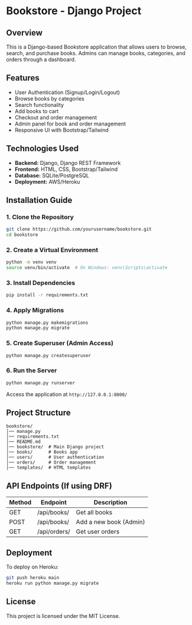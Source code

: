 # Bookstore - Django Project

## Overview
This is a Django-based Bookstore application that allows users to browse, search, and purchase books. Admins can manage books, categories, and orders through a dashboard.

## Features
- User Authentication (Signup/Login/Logout)
- Browse books by categories
- Search functionality
- Add books to cart
- Checkout and order management
- Admin panel for book and order management
- Responsive UI with Bootstrap/Tailwind

## Technologies Used
- **Backend:** Django, Django REST Framework
- **Frontend:** HTML, CSS, Bootstrap/Tailwind
- **Database:** SQLite/PostgreSQL
- **Deployment:** AWS/Heroku

## Installation Guide

### 1. Clone the Repository
```bash
git clone https://github.com/yourusername/bookstore.git
cd bookstore
```

### 2. Create a Virtual Environment
```bash
python -m venv venv
source venv/bin/activate  # On Windows: venv\Scripts\activate
```

### 3. Install Dependencies
```bash
pip install -r requirements.txt
```

### 4. Apply Migrations
```bash
python manage.py makemigrations
python manage.py migrate
```

### 5. Create Superuser (Admin Access)
```bash
python manage.py createsuperuser
```

### 6. Run the Server
```bash
python manage.py runserver
```
Access the application at `http://127.0.0.1:8000/`

## Project Structure
```
bookstore/
│── manage.py
│── requirements.txt
│── README.md
│── bookstore/  # Main Django project
│── books/      # Books app
│── users/      # User authentication
│── orders/     # Order management
│── templates/  # HTML templates
```

## API Endpoints (If using DRF)
| Method | Endpoint | Description |
|--------|----------|-------------|
| GET | /api/books/ | Get all books |
| POST | /api/books/ | Add a new book (Admin) |
| GET | /api/orders/ | Get user orders |

## Deployment
To deploy on Heroku:
```bash
git push heroku main
heroku run python manage.py migrate
```

## License
This project is licensed under the MIT License.

